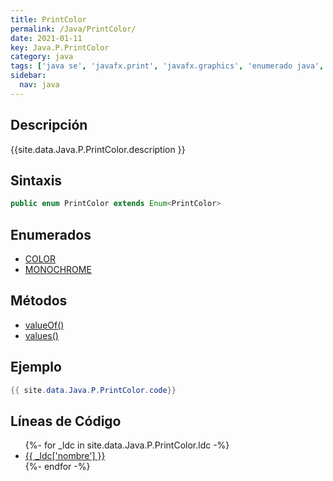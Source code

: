 ```yaml
---
title: PrintColor
permalink: /Java/PrintColor/
date: 2021-01-11
key: Java.P.PrintColor
category: java
tags: ['java se', 'javafx.print', 'javafx.graphics', 'enumerado java', 'JavaFX 8.0']
sidebar: 
  nav: java
---
```


## Descripción
{{site.data.Java.P.PrintColor.description }}

## Sintaxis
~~~java
public enum PrintColor extends Enum<PrintColor>
~~~

## Enumerados
* [COLOR](/Java/PrintColor/COLOR)
* [MONOCHROME](/Java/PrintColor/MONOCHROME)

## Métodos
* [valueOf()](/Java/PrintColor/valueOf)
* [values()](/Java/PrintColor/values)

## Ejemplo
~~~java
{{ site.data.Java.P.PrintColor.code}}
~~~

## Líneas de Código
<ul>
{%- for _ldc in site.data.Java.P.PrintColor.ldc -%}
   <li>
       <a href="{{_ldc['url'] }}">{{ _ldc['nombre'] }}</a>
   </li>
{%- endfor -%}
</ul>
